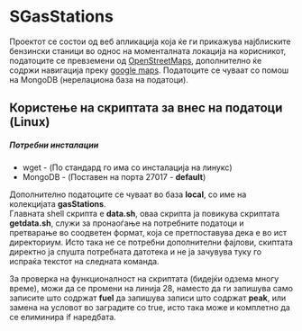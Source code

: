 # SGasStations
Проектот се состои од веб апликација која ќе ги прикажува најблиските бензински станици во однос на моменталната локација на корисникот,
податоците се превземени од <a href="http://download.geofabrik.de/europe/macedonia.html">OpenStreetMaps</a>, дополнително ќе содржи навигација преку <a href="https://www.google.com/maps">google maps</a>. Податоците се чуваат со помош на MongoDB (нерелациона база на податоци).
## Користење на скриптата за внес на податоци (Linux)
##### Потребни инсталации
<ul>
  <li>wget  - (По стандард го има со инсталација на линукс)</li>
  <li>MongoDB -  (Поставен на порта 27017 - <b>default</b>)</li>
</ul>
<p>
Дополнително податоците се чуваат во база <b>local</b>, со име на колекцијата <b>gasStations</b>.</br>
Главната shell скрипта е <b>data.sh</b>, оваа скрипта ја повикува скриптата <b>getdata.sh</b>, служи за пронаоѓање на потребните податоци и претварање во соодветен формат, која се претпоставува дека е во ист директориум.
Исто така не се потребни дополнителни фајлови, скиптата директно ја спушта потребната датотека и не ја зачувува туку го испраќа текстот на следната команда.
</p>
<p>
  За проверка на функционалност на скриптата (бидејќи одзема многу време), можи да се промени на линија 28, наместо да ги запишува само записите што содржат <b>fuel</b> да запишува записи што содржат <b>peak</b>, или замена на условот во заградите со true, исто така може и комплетно да се елиминира if наредбата.
</p
